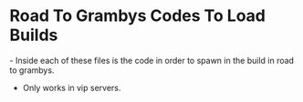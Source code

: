 <h1>Road To Grambys Codes To Load Builds</h1>
- Inside each of these files is the code in order to spawn in the build in road to grambys.

- Only works in vip servers.
